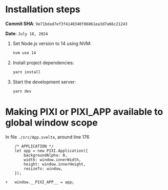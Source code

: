 # Installation steps

**Commit SHA**: `9e71bdad7ef3f4140340f86861ea3d7a66c21243`

**Date**: `July 18, 2024`

1. Set Node.js version to 14 using NVM:
   ```bash
   nvm use 14
   ```

2. Install project dependencies:
   ```bash
   yarn install
   ```

3. Start the development server:
   ```bash
   yarn dev
   ```

# Making PIXI or __PIXI_APP__ available to global window scope

In file `./src/App.svelte`, around line 176
```
	/* APPLICATION */
	let app = new PIXI.Application({
		backgroundAlpha: 0,
		width: window.innerWidth,
		height: window.innerHeight,
		resizeTo: window,
	});

+	window.__PIXI_APP__ = app;
```
